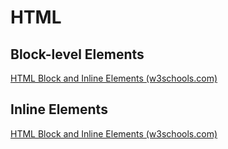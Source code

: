 # HTML

## Block-level Elements

[HTML Block and Inline Elements (w3schools.com)](https://www.w3schools.com/html/html_blocks.asp)



## Inline Elements

[HTML Block and Inline Elements (w3schools.com)](https://www.w3schools.com/html/html_blocks.asp)

